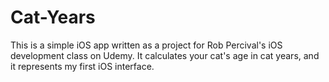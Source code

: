 # Cat-Years
This is a simple iOS app written as a project for Rob Percival's iOS development class on Udemy. It calculates your cat's age in cat years, and it represents my first iOS interface.
